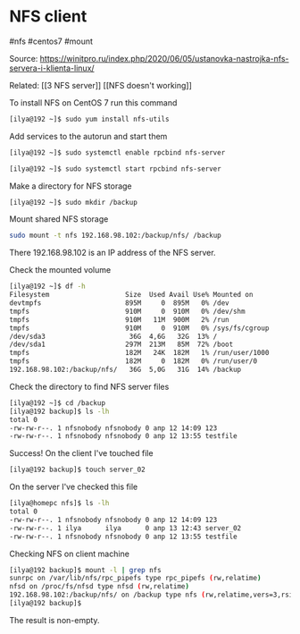 # NFS client
#nfs #centos7 #mount

Source: https://winitpro.ru/index.php/2020/06/05/ustanovka-nastrojka-nfs-servera-i-klienta-linux/ 

Related: [[3 NFS server]] [[NFS doesn't working]]

To install NFS on CentOS 7 run this command
```bash
[ilya@192 ~]$ sudo yum install nfs-utils
```

Add services to the autorun and start them 
```bash
[ilya@192 ~]$ sudo systemctl enable rpcbind nfs-server
```

```bash
[ilya@192 ~]$ sudo systemctl start rpcbind nfs-server
```

Make a directory for NFS storage
```bash
[ilya@192 ~]$ sudo mkdir /backup
```

Mount shared NFS storage
```bash
sudo mount -t nfs 192.168.98.102:/backup/nfs/ /backup
```

There 192.168.98.102 is an IP address of the NFS server.

Check the mounted volume
```bash
[ilya@192 ~]$ df -h
Filesystem                   Size  Used Avail Use% Mounted on
devtmpfs                     895M     0  895M   0% /dev
tmpfs                        910M     0  910M   0% /dev/shm
tmpfs                        910M   11M  900M   2% /run
tmpfs                        910M     0  910M   0% /sys/fs/cgroup
/dev/sda3                     36G  4,6G   32G  13% /
/dev/sda1                    297M  213M   85M  72% /boot
tmpfs                        182M   24K  182M   1% /run/user/1000
tmpfs                        182M     0  182M   0% /run/user/0
192.168.98.102:/backup/nfs/   36G  5,0G   31G  14% /backup
```


Check the directory to find NFS server files
```bash
[ilya@192 ~]$ cd /backup
[ilya@192 backup]$ ls -lh
total 0
-rw-rw-r--. 1 nfsnobody nfsnobody 0 апр 12 14:09 123
-rw-rw-r--. 1 nfsnobody nfsnobody 0 апр 12 13:55 testfile
```

Success! 
On the client I've touched file
```bash
[ilya@192 backup]$ touch server_02
```

On the server I've checked this file
```bash
[ilya@homepc nfs]$ ls -lh
total 0
-rw-rw-r--. 1 nfsnobody nfsnobody 0 апр 12 14:09 123
-rw-rw-r--. 1 ilya      ilya      0 апр 13 12:43 server_02
-rw-rw-r--. 1 nfsnobody nfsnobody 0 апр 12 13:55 testfile
```

Checking NFS on client machine

```bash
[ilya@192 backup]$ mount -l | grep nfs
sunrpc on /var/lib/nfs/rpc_pipefs type rpc_pipefs (rw,relatime)
nfsd on /proc/fs/nfsd type nfsd (rw,relatime)
192.168.98.102:/backup/nfs/ on /backup type nfs (rw,relatime,vers=3,rsize=262144,wsize=262144,namlen=255,hard,proto=tcp,timeo=600,retrans=2,sec=sys,mountaddr=192.168.98.102,mountvers=3,mountport=20048,mountproto=udp,local_lock=none,addr=192.168.98.102)
[ilya@192 backup]$ 
```

The result is non-empty.



```bash

```
